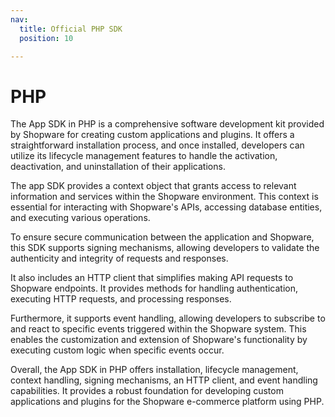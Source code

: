 ```yaml
---
nav:
  title: Official PHP SDK
  position: 10

---
```


# PHP

The App SDK in PHP is a comprehensive software development kit provided by Shopware for creating custom applications and plugins. It offers a straightforward installation process, and once installed, developers can utilize its lifecycle management features to handle the activation, deactivation, and uninstallation of their applications.		

The app SDK provides a context object that grants access to relevant information and services within the Shopware environment. This context is essential for interacting with Shopware's APIs, accessing database entities, and executing various operations.		

To ensure secure communication between the application and Shopware, this SDK supports signing mechanisms, allowing developers to validate the authenticity and integrity of requests and responses.		

It also includes an HTTP client that simplifies making API requests to Shopware endpoints. It provides methods for handling authentication, executing HTTP requests, and processing responses.		

Furthermore, it supports event handling, allowing developers to subscribe to and react to specific events triggered within the Shopware system. This enables the customization and extension of Shopware's functionality by executing custom logic when specific events occur.		

Overall, the App SDK in PHP offers installation, lifecycle management, context handling, signing mechanisms, an HTTP client, and event handling capabilities. It provides a robust foundation for developing custom applications and plugins for the Shopware e-commerce platform using PHP.
